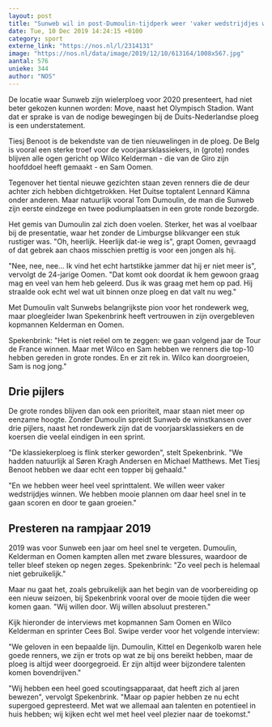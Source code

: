 ```yaml
---
layout: post
title: "Sunweb wil in post-Dumoulin-tijdperk weer 'vaker wedstrijdjes winnen'"
date: Tue, 10 Dec 2019 14:24:15 +0100
category: sport
externe_link: "https://nos.nl/l/2314131"
image: "https://nos.nl/data/image/2019/12/10/613164/1008x567.jpg"
aantal: 576
unieke: 344
author: "NOS"
---
```


<p>De locatie waar Sunweb zijn wielerploeg voor 2020 presenteert, had niet beter gekozen kunnen worden: Move, naast het Olympisch Stadion. Want dat er sprake is van de nodige bewegingen bij de Duits-Nederlandse ploeg is een understatement.</p>
<p>Tiesj Benoot is de bekendste van de tien nieuwelingen in de ploeg. De Belg is vooral een sterke troef voor de voorjaarsklassiekers, in (grote) rondes blijven alle ogen gericht op Wilco Kelderman - die van de Giro zijn hoofddoel heeft gemaakt - en Sam Oomen.</p>
<p>Tegenover het tiental nieuwe gezichten staan zeven renners die de deur achter zich hebben dichtgetrokken. Het Duitse toptalent Lennard Kämna onder anderen. Maar natuurlijk vooral Tom Dumoulin, de man die Sunweb zijn eerste eindzege en twee podiumplaatsen in een grote ronde bezorgde.</p>
<p>Het gemis van Dumoulin zal zich doen voelen. Sterker, het was al voelbaar bij de presentatie, waar het zonder de Limburgse blikvanger een stuk rustiger was. "Oh, heerlijk. Heerlijk dat-ie weg is", grapt Oomen, gevraagd of dat gebrek aan chaos misschien prettig is voor een jongen als hij.</p>
<p>"Nee, nee, nee... Ik vind het echt hartstikke jammer dat hij er niet meer is", vervolgt de 24-jarige Oomen. "Dat komt ook doordat ik hem gewoon graag mag en veel van hem heb geleerd. Dus ik was graag met hem op pad. Hij straalde ook echt wel wat uit binnen onze ploeg en dat valt nu weg."</p>
<p>Met Dumoulin valt Sunwebs belangrijkste pion voor het rondewerk weg, maar ploegleider Iwan Spekenbrink heeft vertrouwen in zijn overgebleven kopmannen Kelderman en Oomen.</p>
<p>Spekenbrink: "Het is niet reëel om te zeggen: we gaan volgend jaar de Tour de France winnen. Maar met Wilco en Sam hebben we renners die top-10 hebben gereden in grote rondes. En er zit rek in. Wilco kan doorgroeien, Sam is nog jong."</p>
<h2>Drie pijlers</h2>
<p>De grote rondes blijven dan ook een prioriteit, maar staan niet meer op eenzame hoogte. Zonder Dumoulin spreidt Sunweb de winstkansen over drie pijlers, naast het rondewerk zijn dat de voorjaarsklassiekers en de koersen die veelal eindigen in een sprint.</p>
<p>"De klassiekerploeg is flink sterker geworden", stelt Spekenbrink. "We hadden natuurlijk al Søren Kragh Andersen en Michael Matthews. Met Tiesj Benoot hebben we daar echt een topper bij gehaald."</p>
<p>"En we hebben weer heel veel sprinttalent. We willen weer vaker wedstrijdjes winnen. We hebben mooie plannen om daar heel snel in te gaan scoren en door te gaan groeien."</p>
<h2>Presteren na rampjaar 2019</h2>
<p>2019 was voor Sunweb een jaar om heel snel te vergeten. Dumoulin, Kelderman en Oomen kampten allen met zware blessures, waardoor de teller bleef steken op negen zeges. Spekenbrink: "Zo veel pech is helemaal niet gebruikelijk."</p>
<p>Maar nu gaat het, zoals gebruikelijk aan het begin van de voorbereiding op een nieuw seizoen, bij Spekenbrink vooral over de mooie tijden die weer komen gaan. "Wij willen door. Wij willen absoluut presteren."</p>
<p>Kijk hieronder de interviews met kopmannen Sam Oomen en Wilco Kelderman en sprinter Cees Bol. Swipe verder voor het volgende interview:</p>
<p>"We geloven in een bepaalde lijn. Dumoulin, Kittel en Degenkolb waren hele goede renners, we zijn er trots op wat ze bij ons bereikt hebben, maar de ploeg is altijd weer doorgegroeid. Er zijn altijd weer bijzondere talenten komen bovendrijven."</p>
<p>"Wij hebben een heel goed scoutingsapparaat, dat heeft zich al jaren bewezen", vervolgt Spekenbrink. "Maar op papier hebben ze nu echt supergoed gepresteerd. Met wat we allemaal aan talenten en potentieel in huis hebben; wij kijken echt wel met heel veel plezier naar de toekomst."</p>
